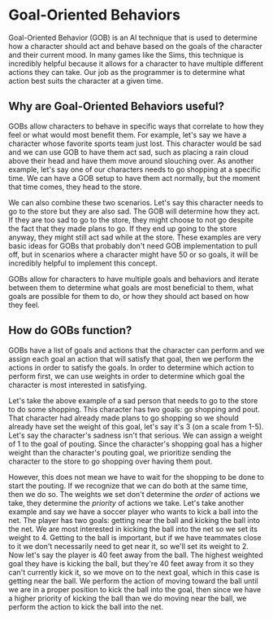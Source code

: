 # Goal-Oriented Behaviors

Goal-Oriented Behavior (GOB) is an AI technique that is used to determine how a character should act and behave based on the goals of the character and their current mood. In many games like the Sims, this technique is incredibly helpful because it allows for a character to have multiple different actions they can take. Our job as the programmer is to determine what action best suits the character at a given time.

## Why are Goal-Oriented Behaviors useful?

GOBs allow characters to behave in specific ways that correlate to how they feel or what would most benefit them. For example, let's say we have a character whose favorite sports team just lost. This character would be sad and we can use GOB to have them act sad, such as placing a rain cloud above their head and have them move around slouching over. As another example, let's say one of our characters needs to go shopping at a specific time. We can have a GOB setup to have them act normally, but the moment that time comes, they head to the store.

We can also combine these two scenarios. Let's say this character needs to go to the store but they are also sad. The GOB will determine how they act. If they are too sad to go to the store, they might choose to not go despite the fact that they made plans to go. If they end up going to the store anyway, they might still act sad while at the store. These examples are very basic ideas for GOBs that probably don't need GOB implementation to pull off, but in scenarios where a character might have 50 or so goals, it will be incredibly helpful to implement this concept.

GOBs allow for characters to have multiple goals and behaviors and iterate between them to determine what goals are most beneficial to them, what goals are possible for them to do, or how they should act based on how they feel. 

## How do GOBs function?

GOBs have a list of goals and actions that the character can perform and we assign each goal an action that will satisfy that goal, then we perform the actions in order to satisfy the goals. In order to determine which action to perform first, we can use weights in order to determine which goal the character is most interested in satisfying.

Let's take the above example of a sad person that needs to go to the store to do some shopping. This character has two goals: go shopping and pout. That character had already made plans to go shopping so we should already have set the weight of this goal, let's say it's 3 (on a scale from 1-5). Let's say the character's sadness isn't that serious. We can assign a weight of 1 to the goal of pouting. Since the character's shopping goal has a higher weight than the character's pouting goal, we prioritize sending the character to the store to go shopping over having them pout.

However, this does not mean we have to wait for the shopping to be done to start the pouting. If we recognize that we can do both at the same time, then we do so. The weights we set don't determine the _order_ of actions we take, they determine the _priority_ of actions we take. Let's take another example and say we have a soccer player who wants to kick a ball into the net. The player has two goals: getting near the ball and kicking the ball into the net. We are most interested in kicking the ball into the net so we set its weight to 4. Getting to the ball is important, but if we have teammates close to it we don't necessarily need to get near it, so we'll set its weight to 2. Now let's say the player is 40 feet away from the ball. The highest weighted goal they have is kicking the ball, but they're 40 feet away from it so they can't currently kick it, so we move on to the next goal, which in this case is getting near the ball. We perform the action of moving toward the ball until we are in a proper position to kick the ball into the goal, then since we have a higher priority of kicking the ball than we do moving near the ball, we perform the action to kick the ball into the net.
